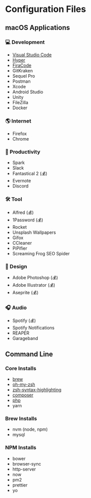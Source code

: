# Configuration Files

## macOS Applications

### 💻 Development

- [Visual Studio Code](https://code.visualstudio.com/)
- [Hyper](https://hyper.is/)
- [FiraCode](https://github.com/tonsky/FiraCode)
- GitKraken
- Sequel Pro
- Postman
- Xcode
- Android Studio
- Unity
- FileZilla
- Docker

### 🌎 Internet

- Firefox
- Chrome

### 📝 Productivity

- Spark
- Slack
- Fantastical 2 (💰)
- Evernote
- Discord

### 🛠️ Tool

- Alfred (💰)
- 1Password (💰)
- Rocket
- Unsplash Wallpapers
- Gifox
- CCleaner
- PiPifier
- Screaming Frog SEO Spider

### 🎨 Design

- Adobe Photoshop (💰)
- Adobe Illustrator (💰)
- Aseprite (💰)

### 🎧 Audio

- Spotify (💰)
- Spotify Notifications
- REAPER
- Garageband

## Command Line

### Core Installs

- [brew](https://brew.sh/)
- [oh-my-zsh](https://github.com/robbyrussell/oh-my-zsh)
- [zsh-syntax-highlighting](https://github.com/zsh-users/zsh-syntax-highlighting)
- [composer](https://gist.github.com/vinnizworld/6896317)
- [php](https://php-osx.liip.ch/)
- yarn

### Brew Installs

- nvm (node, npm)
- mysql

### NPM Installs

- bower
- browser-sync
- http-server
- now
- pm2
- prettier
- yo
